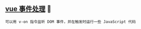 [vue 事件处理](#top) :maple_leaf: <b id="top"></b> 
----
`可以用 v-on 指令监听 DOM 事件，并在触发时运行一些 JavaScript 代码`
